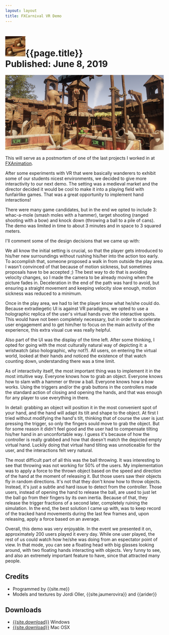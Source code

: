 ```yaml
---
layout: layout
title: FXCarnival VR Demo
---
```


<h1>
<img src="../images/fxcarnival.png">{{page.title}}
<section class="byline">Published: June 8, 2019</section>
</h1>

![{{page.title}} screenshot](../images/fxcarnival_scr.png)

This will serve as a postmortem of one of the last projects I worked in at [FXAnimation](http://www.fxanimation.es).

After some experiments with VR that were basically wanderers to exhibit some of our students nicest environments, we decided to give more interactivity to our next demo. The setting was a medieval market and the director decided it would be cool to make it into a playing field with funfairlike games. That was a great opportunity to implement hand interactions!

There were many game candidates, but in the end we opted to include 3: whac-a-mole (smash moles with a hammer), target shooting (ranged shooting with a bow) and knock down (throwing a ball to a pile of cans). The demo was limited in time to about 3 minutes and in space to 3 squared meters.

I'll comment some of the design decisions that we came up with:

We all know the initial setting is crucial, so that the player gets introduced to his/her new surroundings without rushing his/her into the action too early. To accomplish that, someone proposed a walk in from outside the play area. I wasn't convinced of that because of motion sickness, but sometimes proposals have to be accepted ;) The best way to do that is avoiding velocity changes, so I made the camera to be already moving when the picture fades in. Deceleration in the end of the path was hard to avoid, but ensuring a straight movement and keeping velocity slow enough, motion sickness was reduced to a minimum.

Once in the play area, we had to let the player know what he/she could do. Because extradiegetic UI is against VR paradigms, we opted to use a holographic replica of the user's virtual hands over the interactive spots. This would have not been completely necessary, but in order to accelerate user engagement and to get him/her to focus on the main activity of the experience, this extra visual cue was really helpful.

Also part of the UI was the display of the time left. After some thinking, I opted for going with the most culturally natural way of depicting it: a wristwatch (also holographic, why not?). All users, on entering the virtual world, looked at their hands and noticed the existence of that watch counting down, understanding there was a time limit.

As of interactivity itself, the most important thing was to implement it in the most intuitive way. Everyone knows how to grab an object. Everyone knows how to slam with a hammer or throw a ball. Everyone knows how a bow works. Using the triggers and/or the grab buttons in the controllers made the standard action of closing and opening the hands, and that was enough for any player to use everything in there.

In detail: grabbing an object will position it in the most convenient spot of your hand, and the hand will adapt its tilt and shape to the object. At first I tried without modifying the hand's tilt, thinking that of course the user is just pressing the trigger, so only the fingers sould move to grab the object. But for some reason it didn't feel good and the user had to compensate tilting his/her hand in an unconfortable way. I guess it's because of how the controller is really grabbed and how that doesn't match the depicted empty virtual hand. Luckily doing that virtual hand tilting was unnoticeable for the user, and the interactions felt very natural.

The most difficult part of all this was the ball throwing. It was interesting to see that throwing was not working for 50% of the users. My implementation was to apply a force to the thrown object based on the speed and direction of the hand at the moment of releasing it. But those users saw their objects fly in random directions. It's not that they don't know how to throw objects. Instead, it's just a subtle and hard issue to detect from the controller. Those users, instead of opening the hand to release the ball, are used to just let the ball go from their fingers by its own inertia. Because of that, they release the trigger fractions of a second later, completely ruining the simulation. In the end, the best solution I came up with, was to keep record of the tracked hand movements during the last few frames and, upon releasing, apply a force based on an average.

Overall, this demo was very enjoyable. In the event we presented it on, approximately 200 users played it every day. While one user played, the rest of us could watch how he/she was doing from an espectator point of view. In that mode, you can see a floating head with big glasses looking around, with two floating hands interacting with objects. Very funny to see, and also an extremely important feature to have, since that attracted many people.

Credits
---

- Programmed by {{site.me}}
- Models and textures by Jordi Oller, {{site.jaumerovira}} and {{arider}}

Downloads
---

- [{{site.download}}](../files/FXGameSpace2014_win.zip) Windows
- [{{site.download}}](../files/FXGameSpace2014_mac.zip) Mac OSX
